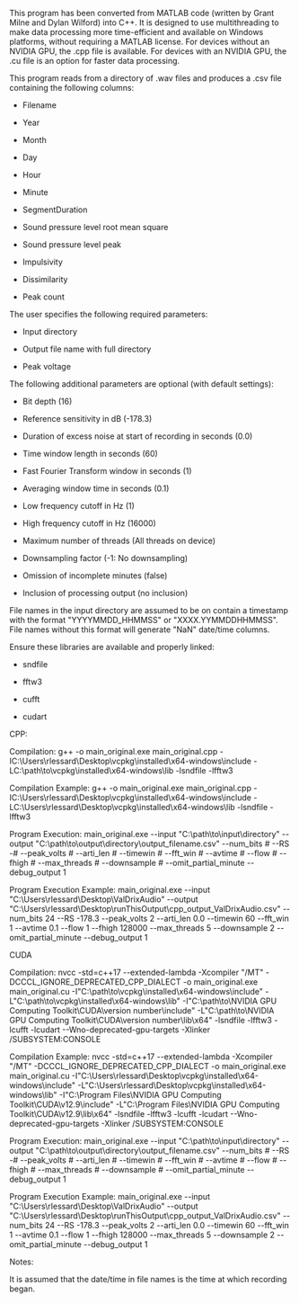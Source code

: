 This program has been converted from MATLAB code (written by Grant Milne and Dylan Wilford) into C++. It is designed to use multithreading to make data processing more time-efficient and available on Windows platforms, without requiring a MATLAB license. For devices without an NVIDIA GPU, the .cpp file is available. For devices with an NVIDIA GPU, the .cu file is an option for faster data processing.

This program reads from a directory of .wav files and produces a .csv file containing the following columns:

- Filename

- Year

- Month

- Day

- Hour

- Minute

- SegmentDuration

- Sound pressure level root mean square

- Sound pressure level peak

- Impulsivity

- Dissimilarity

- Peak count


The user specifies the following required parameters:

- Input directory

- Output file name with full directory

- Peak voltage


The following additional parameters are optional (with default settings):

- Bit depth (16)

- Reference sensitivity in dB (-178.3)

- Duration of excess noise at start of recording in seconds (0.0)

- Time window length in seconds (60)

- Fast Fourier Transform window in seconds (1)

- Averaging window time in seconds (0.1)

- Low frequency cutoff in Hz (1)

- High frequency cutoff in Hz (16000)

- Maximum number of threads (All threads on device)

- Downsampling factor (-1: No downsampling)

- Omission of incomplete minutes (false)

- Inclusion of processing output (no inclusion)

File names in the input directory are assumed to be on contain a timestamp with the format "YYYYMMDD_HHMMSS" or "XXXX.YYMMDDHHMMSS".
File names without this format will generate "NaN" date/time columns.

Ensure these libraries are available and properly linked:
- sndfile

- fftw3

- cufft

- cudart


CPP:


Compilation:
g++ -o main_original.exe main_original.cpp -IC:\Users\rlessard\Desktop\vcpkg\installed\x64-windows\include -LC:\path\to\vcpkg\installed\x64-windows\lib -lsndfile -lfftw3

Compilation Example:
g++ -o main_original.exe main_original.cpp -IC:\Users\rlessard\Desktop\vcpkg\installed\x64-windows\include -LC:\Users\rlessard\Desktop\vcpkg\installed\x64-windows\lib -lsndfile -lfftw3

Program Execution:
main_original.exe --input "C:\path\to\input\directory" --output "C:\path\to\output\directory\output_filename.csv" --num_bits # --RS -# --peak_volts # --arti_len # --timewin # --fft_win # --avtime # --flow # --fhigh # --max_threads # --downsample # --omit_partial_minute --debug_output 1

Program Execution Example:
main_original.exe --input "C:\Users\rlessard\Desktop\ValDrixAudio" --output "C:\Users\rlessard\Desktop\runThisOutput\cpp_output_ValDrixAudio.csv" --num_bits 24 --RS -178.3 --peak_volts 2 --arti_len 0.0 --timewin 60 --fft_win 1 --avtime 0.1 --flow 1 --fhigh 128000 --max_threads 5 --downsample 2 --omit_partial_minute --debug_output 1


CUDA

Compilation:
nvcc -std=c++17 --extended-lambda -Xcompiler "/MT" -DCCCL_IGNORE_DEPRECATED_CPP_DIALECT -o main_original.exe main_original.cu -I"C:\path\to\vcpkg\installed\x64-windows\include" -L"C:\path\to\vcpkg\installed\x64-windows\lib" -I"C:\path\to\NVIDIA GPU Computing Toolkit\CUDA\version number\include" -L"C:\path\to\NVIDIA GPU Computing Toolkit\CUDA\version number\lib\x64" -lsndfile -lfftw3 -lcufft -lcudart --Wno-deprecated-gpu-targets -Xlinker /SUBSYSTEM:CONSOLE

Compilation Example:
nvcc -std=c++17 --extended-lambda -Xcompiler "/MT" -DCCCL_IGNORE_DEPRECATED_CPP_DIALECT -o main_original.exe main_original.cu -I"C:\Users\rlessard\Desktop\vcpkg\installed\x64-windows\include" -L"C:\Users\rlessard\Desktop\vcpkg\installed\x64-windows\lib" -I"C:\Program Files\NVIDIA GPU Computing Toolkit\CUDA\v12.9\include" -L"C:\Program Files\NVIDIA GPU Computing Toolkit\CUDA\v12.9\lib\x64" -lsndfile -lfftw3 -lcufft -lcudart --Wno-deprecated-gpu-targets -Xlinker /SUBSYSTEM:CONSOLE

Program Execution:
main_original.exe --input "C:\path\to\input\directory" --output "C:\path\to\output\directory\output_filename.csv" --num_bits # --RS -# --peak_volts # --arti_len # --timewin # --fft_win # --avtime # --flow # --fhigh # --max_threads # --downsample # --omit_partial_minute --debug_output 1

Program Execution Example:
main_original.exe --input "C:\Users\rlessard\Desktop\ValDrixAudio" --output "C:\Users\rlessard\Desktop\runThisOutput\cpp_output_ValDrixAudio.csv" --num_bits 24 --RS -178.3 --peak_volts 2 --arti_len 0.0 --timewin 60 --fft_win 1 --avtime 0.1 --flow 1 --fhigh 128000 --max_threads 5 --downsample 2 --omit_partial_minute --debug_output 1

Notes:

It is assumed that the date/time in file names is the time at which recording began.
